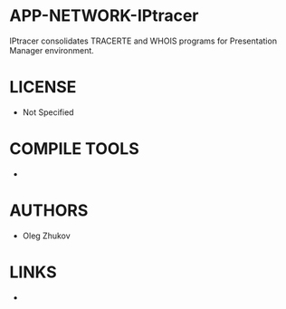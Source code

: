 APP-NETWORK-IPtracer
====================

IPtracer consolidates TRACERTE and WHOIS programs for Presentation Manager environment.

LICENSE
===============
* Not Specified

COMPILE TOOLS
===============
* 
 
AUTHORS
===============
* Oleg Zhukov

LINKS
===============
* 


